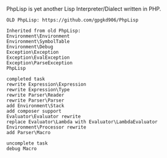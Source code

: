 PhpLisp is yet another Lisp Interpreter/Dialect written in PHP.

    OLD PhpLisp: https://github.com/gpgkd906/PhpLisp
    
    Inherited from old PhpLisp:
    Environment\Environment
    Environment\SymbolTable
    Environment\Debug
    Exception\Exception
    Exception\EvalException
    Exception\ParseException
    PhpLisp
    
    completed task
    rewrite Expression\Expression
    rewrite Expression\Type
    rewrite Parser\Reader
    rewrite Parser\Parser
    add Environment\Stack
    add composer support
    Evaluator\Evaluator rewrite
    replace Evaluator\Lambda with Evaluator\LambdaEvaluator
    Environment\Processor rewrite
    add Parser\Macro

    uncomplete task
    debug Macro